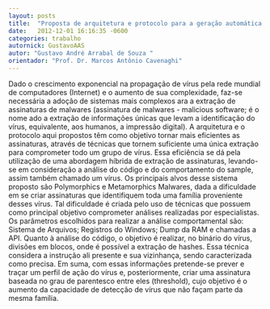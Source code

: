 ```yaml
---
layout: posts
title:  "Proposta de arquitetura e protocolo para a geração automática de assinaturas de malwares"
date:   2012-12-01 16:16:35 -0600
categories: trabalho
autornick: GustavoAAS
autor: "Gustavo André Arrabal de Souza "
orientador: "Prof. Dr. Marcos Antônio Cavenaghi"
---
```

Dado o crescimento exponencial na propagação de vírus pela rede mundial de computadores (Internet) e o aumento de sua complexidade, faz-se necessária a adoção de sistemas mais complexos ara a extração de assinaturas de malwares (assinatura de malwares - malicious software; é o nome ado a extração de informações únicas que levam a identificação do vírus, equivalente, aos humanos, a impressão digital). A arquitetura e o protocolo aqui propostos têm como objetivo tornar mais eficientes as assinaturas, através de técnicas que tornem suficiente uma única extração para comprometer todo um grupo de vírus. Essa eficiência se dá pela utilização de uma abordagem híbrida de extração de assinaturas, levando-se em consideração a análise do código e do comportamento do sample, assim também chamado um vírus. Os principais alvos desse sistema proposto são Polymorphics e Metamorphics Malwares, dada a dificuldade em se criar assinaturas que identifiquem toda uma família proveniente desses vírus. Tal dificuldade é criada pelo uso de técnicas que possuem como principal objetivo comprometer análises realizadas por especialistas. Os parâmetros escolhidos para realizar a análise comportamental são: Sistema de Arquivos; Registros do Windows; Dump da RAM e chamadas a API. Quanto à análise do código, o objetivo é realizar, no binário do vírus, divisões em blocos, onde é possível a extração de hashes. Essa técnica considera a instrução ali presente e sua vizinhança, sendo caracterizada como precisa. Em suma, com essas informações pretende-se prever e traçar um perfil de ação do vírus e, posteriormente, criar uma assinatura baseada no grau de parentesco entre eles (threshold), cujo objetivo é o aumento da capacidade de detecção de vírus que não façam parte da mesma família.
